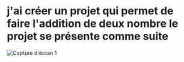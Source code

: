# j'ai créer un projet qui permet de faire l'addition de deux nombre le projet se présente comme suite
![Capture d'écran 1](C:\Users\HP\Intellij\Spring\M2\ms-ui\img)
